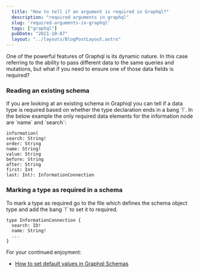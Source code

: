 ```yaml
---
  title: "How to tell if an argument is required in Graphql?"
  description: "required arguments in graphql"
  slug: 'required-arguments-in-graphql'
  tags: ["graphql"]
  pubDate: "2021-10-07"
  layout: "../layouts/BlogPostLayout.astro"
---
```


One of the powerful features of Graphql is its dynamic nature. In this case referring to the ability to pass different data to the same queries and mutations, but what if you need to ensure one of those data fields is required?

<h3>Reading an existing schema</h3>
If you are looking at an existing schema in Graphiql you can tell if a data type is required based on whether the type declaration ends in a bang `!`. In the below example the only required data elements for the information node are `name` and `search`:

```
information(
search: String!
order: String
name: String!
value: String
before: String
after: String
first: Int
last: Int): InformationConnection
```

<h3>Marking a type as required in a schema</h3>
To mark a type as required go to the file which defines the schema object type and add the bang `!` to set it to required.

```
type InformationConnection {
  search: ID!
  name: String!
  ...
}
```

For your continued enjoyment:
- [How to set default values in Graphql Schemas](https://tinytechtuts.com/2021-graphql-schema-default-values)